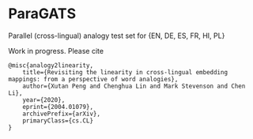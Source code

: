 # ParaGATS
Parallel (cross-lingual) analogy test set for {EN, DE, ES, FR, HI, PL}

Work in progress. Please cite

```
@misc{analogy2linearity,
    title={Revisiting the linearity in cross-lingual embedding mappings: from a perspective of word analogies},
    author={Xutan Peng and Chenghua Lin and Mark Stevenson and Chen Li},
    year={2020},
    eprint={2004.01079},
    archivePrefix={arXiv},
    primaryClass={cs.CL}
}
```
